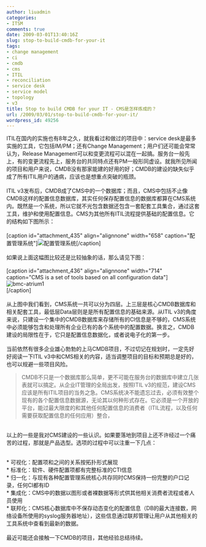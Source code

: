 ```yaml
---
author: liuadmin
categories:
- ITSM
comments: true
date: 2009-03-01T13:40:16Z
slug: stop-to-build-cmdb-for-your-it
tags:
- change management
- ci
- cmdb
- cms
- ITIL
- reconciliation
- service desk
- service model
- topology
- v3
title: Stop to build CMDB for your IT - CMS是怎样炼成的？
url: /2009/03/01/stop-to-build-cmdb-for-your-it/
wordpress_id: 49256
---
```


ITIL在国内的实施也有8年之久，就我看过和做过的项目中：service desk是最多实施的工具，它包括IM/PM；还有Change Management；用户们还可能会常常认为，Release Management可以和变更流程可以混在一起搞。服务台一般先上，有的变更流程先上，服务台的共同特点还有PM一般形同虚设。就我所见所闻的项目和用户来说，CMDB没有那家能建的好用的好；CMDB的建设的缺失似乎成了所有ITIL用户的通病，应该也是想重点突破的瓶颈。<br /><br />ITIL v3发布后，CMDB成了CMS中的一个数据库；而且，CMS中包括不止像CMDB这样的配置信息数据库，其实任何保存配置信息的数据库都算在CMS系统内。既然是一个系统，所以它就不光包含数据还包含一套配套工具集合，通过这套工具，维护和使用配置信息。CMS为其他所有ITIL流程提供基础的配置信息。它的结构如下图所示：<br /><br />[caption id="attachment_435" align="alignnone" width="658" caption="配置管理系统"]![配置管理系统](http://www.martinliu.cn/wp-content/uploads/2009/03/cms.jpg)[/caption]<br /><br />如果说上面这幅图比较还是比较抽象的话，那么请见下图：<br /><br />[caption id="attachment_436" align="alignnone" width="714" caption="CMS is a set of tools based on all configuration data"]![bmc-atrium1](http://www.martinliu.cn/wp-content/uploads/2009/03/bmc-atrium1.jpg)<br />[/caption]<br /><br />从上图中我们看到，CMS系统一共可以分为四层。上三层是核心CMDB数据库和相关配套工具，最低层Data层则是是所有配置信息的基础来源。从ITIL v3的角度来说，只建设一个集中的CMDB数据库来存储所有的CI信息是不够的，CMS系统中必须能够包含和处理所有企业已有的各个系统中的配置数据。换言之，CMDB建设的局限性在于，它只是配置信息数据化，或者说电子化的第一步。<br /><br />当前依然有很多企业雄心勃勃的上马CMDB项目，不过切记在规划时，一定先好好阅读一下ITIL v3中和CMS相关的内容，适当调整项目的目标和预期总是好的，也可以规避一些项目风险。<br />

<blockquote>CMDB不只是一个数据库那么简单，更不可能在服务台的数据库中建立几张表就可以搞定。从企业IT管理的全局出发，按照ITIL v3的规范，建设CMS应该是所有ITIL项目的当务之急。CMS系统决不能遗忘过去，必须有效整个现有的各个配置信息数据源，无论其以何种形式存在。它必须是一个开放的平台，能过最大限度的和其他任何配置信息的消费者（ITIL流程，以及任何需要获取配置信息的任何应用）整合，</blockquote>

<br />以上的一些是我对CMS建设的一些认识。如果要落地到项目上还不许经过一个痛苦的过程，那就是产品选型。选项的过程中可以注重一下几点：<br />

<br />	
  * 可视化：配置项和之间的关系按拓扑形式展现
<br />	
  * 标准化：软件、硬件配置项都有完整标准的CTI信息
<br />	
  * 归一化：与现有各种配置管理系统核心共存同时CMS保持一份完整的户口记录，任何CI都有ID
<br />	
  * 集成化：CMS中的数据以图形或者裸数据等形式供其他相关消费者流程或者人员使用
<br />	
  * 联邦化：CMS核心数据库中不保存动态变化的配置信息（DB的最大连接数，网络设备所使用的syslog服务器地址），这些信息通过联邦管理让用户从其他相关的工具系统中查看到最新的数据。
<br /><br />最近可能还会接触一下CMDB的项目，其他经验总结待续。
